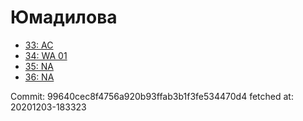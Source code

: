 # Юмадилова
- [33: AC](33.md)
- [34: WA 01](34.md)
- [35: NA](35.md)
- [36: NA](36.md)

Commit: 99640cec8f4756a920b93ffab3b1f3fe534470d4
 fetched at: 20201203-183323
